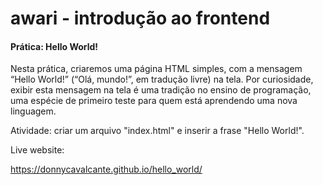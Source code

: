 # awari - introdução ao frontend

#### Prática: Hello World!

Nesta prática, criaremos uma página HTML simples, com a mensagem “Hello World!” (“Olá, mundo!”, em tradução livre) na tela. Por curiosidade, exibir esta mensagem na tela é uma tradição no ensino de programação, uma espécie de primeiro teste para quem está aprendendo uma nova linguagem.

Atividade: criar um arquivo "index.html" e inserir a frase "Hello World!".

Live website:

https://donnycavalcante.github.io/hello_world/
